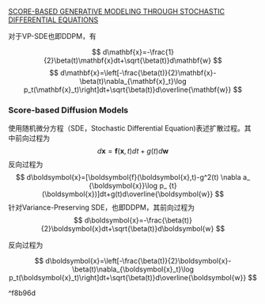 [SCORE-BASED GENERATIVE MODELING THROUGH STOCHASTIC DIFFERENTIAL EQUATIONS](https://arxiv.org/pdf/2011.13456)


对于VP-SDE也即DDPM，有

$$
d\mathbf{x}=-\frac{1}{2}\beta(t)\mathbf{x}dt+\sqrt{\beta(t)}d\mathbf{w}
$$
$$
d\mathbf{x}=\left[-\frac{\beta(t)}{2}\mathbf{x}-\beta(t)\nabla_{\mathbf{x}_t}\log p_t(\mathbf{x}_t)\right]dt+\sqrt{\beta(t)}d\overline{\mathbf{w}}
$$

### Score-based Diffusion Models
使用随机微分方程（SDE，Stochastic Differential Equation)表述扩散过程。其中前向过程为
$$
d\boldsymbol{x}=\boldsymbol{f}(\boldsymbol{x},t)dt+g(t)d\boldsymbol{w}
$$
反向过程为
$$
d\boldsymbol{x}=[\boldsymbol{f}(\boldsymbol{x},t)-g^2(t) \nabla a_ {\boldsymbol{x}}\log p_ {t}(\boldsymbol{x})]dt+g(t)d\overline{\boldsymbol{w}}
$$
针对Variance-Preserving SDE，也即DDPM，其前向过程为
$$
d\boldsymbol{x}=-\frac{\beta(t)}{2}\boldsymbol{x}dt+\sqrt{\beta(t)}d\boldsymbol{w}
$$

反向过程为

$$
d\boldsymbol{x}=\left[-\frac{\beta(t)}{2}\boldsymbol{x}-\beta(t)\nabla_{\boldsymbol{x}_t}\log p_t(\boldsymbol{x}_t)\right]dt+\sqrt{\beta(t)}d\overline{\boldsymbol{w}}
$$

^f8b96d

